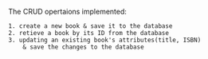 The CRUD opertaions implemented:

    1. create a new book & save it to the database
    2. retieve a book by its ID from the database
    3. updating an existing book's attributes(title, ISBN) 
        & save the changes to the database
